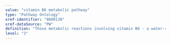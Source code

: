 ```yaml
---
value: "vitamin B6 metabolic pathway"
type: "Pathway Ontology"
xref-identifier: "0000138"
xref-dataSource: "PW"
definition: "Those metabolic reactions involving vitamin B6 - a water-soluble vitamin that exists in several forms. Vitamin B6 is required for many enzymatic reactions as the active pyridoxal 5'-phosphate (PLP) form. A number of organisms can carry out de novo synthesis of vitamin B6; humans derive it from diet."
level: "3"
---
```

